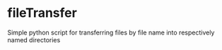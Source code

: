 # fileTransfer
Simple python script for transferring files by file name into respectively named directories
